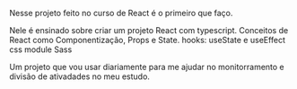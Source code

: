 Nesse projeto feito no curso de React é o primeiro que faço.

Nele é ensinado sobre criar um projeto React com typescript.
Conceitos de React como Componentização, Props e State.
 hooks: useState e useEffect
 css module
 Sass
 
 Um projeto que vou usar diariamente para me ajudar no monitorramento e divisão de ativadades no meu estudo.
